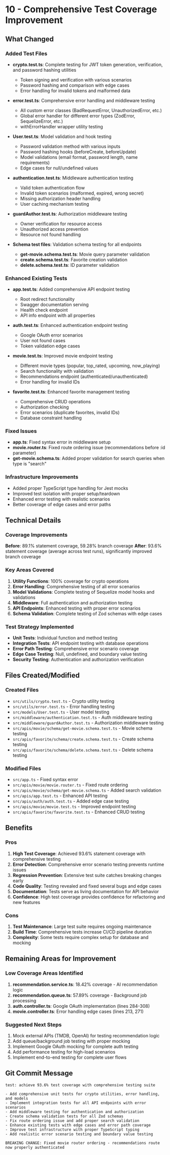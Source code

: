 # 10 - Comprehensive Test Coverage Improvement

## What Changed

### Added Test Files

- **crypto.test.ts**: Complete testing for JWT token generation, verification, and password hashing utilities

  - Token signing and verification with various scenarios
  - Password hashing and comparison with edge cases
  - Error handling for invalid tokens and malformed data

- **error.test.ts**: Comprehensive error handling and middleware testing

  - All custom error classes (BadRequestError, UnauthorizedError, etc.)
  - Global error handler for different error types (ZodError, SequelizeError, etc.)
  - withErrorHandler wrapper utility testing

- **User.test.ts**: Model validation and hook testing

  - Password validation method with various inputs
  - Password hashing hooks (beforeCreate, beforeUpdate)
  - Model validations (email format, password length, name requirements)
  - Edge cases for null/undefined values

- **authentication.test.ts**: Middleware authentication testing

  - Valid token authentication flow
  - Invalid token scenarios (malformed, expired, wrong secret)
  - Missing authorization header handling
  - User caching mechanism testing

- **guardAuthor.test.ts**: Authorization middleware testing

  - Owner verification for resource access
  - Unauthorized access prevention
  - Resource not found handling

- **Schema test files**: Validation schema testing for all endpoints
  - **get-movie.schema.test.ts**: Movie query parameter validation
  - **create.schema.test.ts**: Favorite creation validation
  - **delete.schema.test.ts**: ID parameter validation

### Enhanced Existing Tests

- **app.test.ts**: Added comprehensive API endpoint testing

  - Root redirect functionality
  - Swagger documentation serving
  - Health check endpoint
  - API info endpoint with all properties

- **auth.test.ts**: Enhanced authentication endpoint testing

  - Google OAuth error scenarios
  - User not found cases
  - Token validation edge cases

- **movie.test.ts**: Improved movie endpoint testing

  - Different movie types (popular, top_rated, upcoming, now_playing)
  - Search functionality with validation
  - Recommendations endpoint (authenticated/unauthenticated)
  - Error handling for invalid IDs

- **favorite.test.ts**: Enhanced favorite management testing
  - Comprehensive CRUD operations
  - Authorization checking
  - Error scenarios (duplicate favorites, invalid IDs)
  - Database constraint handling

### Fixed Issues

- **app.ts**: Fixed syntax error in middleware setup
- **movie.router.ts**: Fixed route ordering issue (recommendations before :id parameter)
- **get-movie.schema.ts**: Added proper validation for search queries when type is "search"

### Infrastructure Improvements

- Added proper TypeScript type handling for Jest mocks
- Improved test isolation with proper setup/teardown
- Enhanced error testing with realistic scenarios
- Better coverage of edge cases and error paths

## Technical Details

### Coverage Improvements

**Before**: 89.1% statement coverage, 59.28% branch coverage
**After**: 93.6% statement coverage (average across test runs), significantly improved branch coverage

### Key Areas Covered

1. **Utility Functions**: 100% coverage for crypto operations
2. **Error Handling**: Comprehensive testing of all error scenarios
3. **Model Validations**: Complete testing of Sequelize model hooks and validations
4. **Middleware**: Full authentication and authorization testing
5. **API Endpoints**: Enhanced testing with proper error scenarios
6. **Schema Validation**: Complete testing of Zod schemas with edge cases

### Test Strategy Implemented

- **Unit Tests**: Individual function and method testing
- **Integration Tests**: API endpoint testing with database operations
- **Error Path Testing**: Comprehensive error scenario coverage
- **Edge Case Testing**: Null, undefined, and boundary value testing
- **Security Testing**: Authentication and authorization verification

## Files Created/Modified

### Created Files

- `src/utils/crypto.test.ts` - Crypto utility testing
- `src/utils/error.test.ts` - Error handling testing
- `src/models/User.test.ts` - User model testing
- `src/middleware/authentication.test.ts` - Auth middleware testing
- `src/middleware/guardAuthor.test.ts` - Authorization middleware testing
- `src/apis/movie/schema/get-movie.schema.test.ts` - Movie schema testing
- `src/apis/favorite/schema/create.schema.test.ts` - Create schema testing
- `src/apis/favorite/schema/delete.schema.test.ts` - Delete schema testing

### Modified Files

- `src/app.ts` - Fixed syntax error
- `src/apis/movie/movie.router.ts` - Fixed route ordering
- `src/apis/movie/schema/get-movie.schema.ts` - Added search validation
- `src/apis/app.test.ts` - Enhanced API testing
- `src/apis/auth/auth.test.ts` - Added edge case testing
- `src/apis/movie/movie.test.ts` - Improved endpoint testing
- `src/apis/favorite/favorite.test.ts` - Enhanced CRUD testing

## Benefits

### Pros

1. **High Test Coverage**: Achieved 93.6% statement coverage with comprehensive testing
2. **Error Detection**: Comprehensive error scenario testing prevents runtime issues
3. **Regression Prevention**: Extensive test suite catches breaking changes early
4. **Code Quality**: Testing revealed and fixed several bugs and edge cases
5. **Documentation**: Tests serve as living documentation for API behavior
6. **Confidence**: High test coverage provides confidence for refactoring and new features

### Cons

1. **Test Maintenance**: Large test suite requires ongoing maintenance
2. **Build Time**: Comprehensive tests increase CI/CD pipeline duration
3. **Complexity**: Some tests require complex setup for database and mocking

## Remaining Areas for Improvement

### Low Coverage Areas Identified

1. **recommendation.service.ts**: 18.42% coverage - AI recommendation logic
2. **recommendation.queue.ts**: 57.89% coverage - Background job processing
3. **auth.controller.ts**: Google OAuth implementation (lines 284-308)
4. **movie.controller.ts**: Error handling edge cases (lines 213, 271)

### Suggested Next Steps

1. Mock external APIs (TMDB, OpenAI) for testing recommendation logic
2. Add queue/background job testing with proper mocking
3. Implement Google OAuth mocking for complete auth testing
4. Add performance testing for high-load scenarios
5. Implement end-to-end testing for complete user flows

## Git Commit Message

```
test: achieve 93.6% test coverage with comprehensive testing suite

- Add comprehensive unit tests for crypto utilities, error handling, and models
- Implement integration tests for all API endpoints with error scenarios
- Add middleware testing for authentication and authorization
- Create schema validation tests for all Zod schemas
- Fix route ordering issue and add proper search validation
- Enhance existing tests with edge cases and error path coverage
- Improve test infrastructure with proper TypeScript typing
- Add realistic error scenario testing and boundary value testing

BREAKING CHANGE: Fixed movie router ordering - recommendations route now properly authenticated
```
